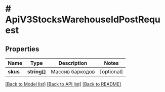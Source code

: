 # # ApiV3StocksWarehouseIdPostRequest

## Properties

Name | Type | Description | Notes
------------ | ------------- | ------------- | -------------
**skus** | **string[]** | Массив баркодов | [optional]

[[Back to Model list]](../../README.md#models) [[Back to API list]](../../README.md#endpoints) [[Back to README]](../../README.md)
